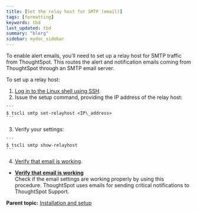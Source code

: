 ```yaml
---
title: [Set the relay host for SMTP (email)]
tags: [formatting]
keywords: tbd
last_updated: tbd
summary: "blerg"
sidebar: mydoc_sidebar
---
```

To enable alert emails, you'll need to set up a relay host for SMTP traffic from ThoughtSpot. This routes the alert and notification emails coming from ThoughtSpot through an SMTP email server.

To set up a relay host:

1.   [Log in to the Linux shell using SSH](login_console.html#).
2.   Issue the setup command, providing the IP address of the relay host:

    ```
    $ tscli smtp set-relayhost <IP\_address>
    ```

3.   Verify your settings:

    ```
    $ tscli smtp show-relayhost
    ```

4.   [Verify that email is working](setup_email.html#).

-   **[Verify that email is working](../../admin/setup/setup_email.html)**  
 Check if the email settings are working properly by using this procedure. ThoughtSpot uses emails for sending critical notifications to ThoughtSpot Support.

**Parent topic:** [Installation and setup](../../admin/setup/intro.html)
